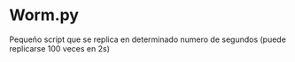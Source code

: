 # Worm.py
Pequeño script que se replica en determinado numero de segundos (puede  replicarse 100 veces en 2s)
